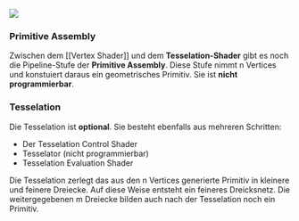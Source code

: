
![](tesselation_shader.png)

### Primitive Assembly
Zwischen dem [[Vertex Shader]] und dem **Tesselation-Shader** gibt es noch die Pipeline-Stufe der **Primitive Assembly**. Diese Stufe nimmt n Vertices und konstuiert daraus ein geometrisches Primitiv.
Sie ist **nicht programmierbar**.

### Tesselation

Die Tesselation ist **optional**. Sie besteht ebenfalls aus mehreren Schritten:
- Der Tesselation Control Shader
- Tesselator (nicht programmierbar)
- Tesselation Evaluation Shader

Die Tesselation zerlegt das aus den n Vertices generierte Primitiv in kleinere und feinere Dreiecke. Auf diese Weise entsteht ein feineres Dreicksnetz. Die weitergegebenen m Dreiecke bilden auch nach der Tesselation noch ein Primitiv.
